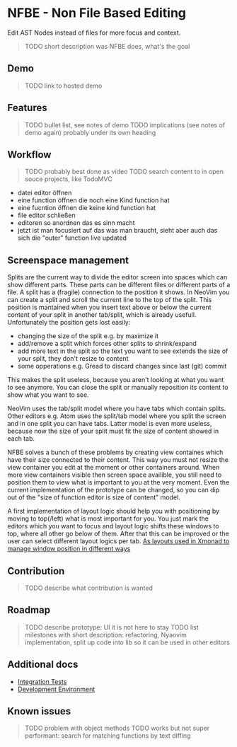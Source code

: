 # NFBE - Non File Based Editing

Edit AST Nodes instead of files for more focus and context.

> TODO short description was NFBE does, what's the goal

## Demo

> TODO link to hosted demo

## Features

> TODO bullet list, see notes of demo
> TODO implications (see notes of demo again) probably under its own heading

## Workflow

> TODO probably best done as video
> TODO search content to in open souce projects, like TodoMVC

* datei editor öffnen
* eine function öffnen die noch eine Kind function hat
* eine fucntion öffnen die keine kind function hat
* file editor schließen
* editoren so anordnen das es sinn macht
* jetzt ist man focusiert auf das was man braucht, sieht aber auch das sich die "outer" function live updated

## Screenspace management

Splits are the current way to divide the editor screen into spaces which can show different parts.
These parts can be different files or different parts of a file.
A split has a (fragile) connection to the position it shows.
In NeoVim you can create a split and scroll the current line to the top of the split.
This position is mantained when you insert text above or below the current content of your split
in another tab/split, which is already usefull.
Unfortunately the position gets lost easily:

* changing the size of the split e.g. by maximize it
* add/remove a split which forces other splits to shrink/expand
* add more text in the split so the text you want to see extends the size of your split, they don't resize to content
* some opperations e.g. Gread to discard changes since last (git) commit

This makes the split useless, because you aren't looking at what you want to see anymore.
You can close the split or manually reposition its content to show what you want to see.

NeoVim uses the tab/split model where you have tabs which contain splits.
Other editors e.g. Atom uses the split/tab model where you split the screen and in one split you can
have tabs. Latter model is even more useless, because now the size of your split must fit the size of
content showed in each tab.

NFBE solves a bunch of these problems by creating view containes which have
their size connected to their content.
This way you must not resize the view container you edit at the moment or other containers around.
When more view containers visible then screen space availible, you still need to position them
to view what is important to you at the very moment.
Even the current implementation of the prototype can be changed, so you can dip out of the
"size of function editor is size of content" model.

A first implementation of layout logic should help you with positioning by moving to top(/left)
what is most important for you. You just mark the editors which you want to focus and
layout logic shifts these windows to top, where all other go below of them.
After that this can be improved or the user can select different layout logics per tab.
[As layouts used in Xmonad to manage window position in different ways](https://wiki.haskell.org/Xmonad/Screenshots#Tiled_layouts  )

## Contribution

> TODO describe what contribution is wanted

## Roadmap

> TODO describe prototype: UI it is not here to stay
> TODO list milestones with short description: refactoring, Nyaovim implementation, split up code into lib so it can be used in other editors

## Additional docs

* [Integration Tests](./docs/integration-tests.md)
* [Development Environment](./docs/development.md)

## Known issues

> TODO problem with object methods
> TODO works but not super performant: search for matching functions by text diffing


